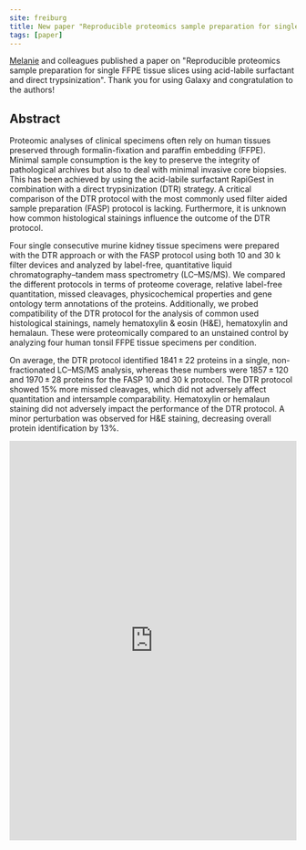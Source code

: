 ```yaml
---
site: freiburg
title: New paper "Reproducible proteomics sample preparation for single FFPE tissue slices using acid-labile surfactant and direct trypsinization" 
tags: [paper]
---
```


[Melanie](https://www.mol-med.uni-freiburg.de/UFR-040600/foell) and colleagues published a paper on "Reproducible proteomics sample preparation for single FFPE tissue slices using acid-labile surfactant and direct trypsinization". Thank you for using Galaxy and congratulation to the authors!

## Abstract
Proteomic analyses of clinical specimens often rely on human tissues preserved through formalin-fixation and paraffin embedding (FFPE). Minimal sample consumption is the key to preserve the integrity of pathological archives but also to deal with minimal invasive core biopsies. This has been achieved by using the acid-labile surfactant RapiGest in combination with a direct trypsinization (DTR) strategy. A critical comparison of the DTR protocol with the most commonly used filter aided sample preparation (FASP) protocol is lacking. Furthermore, it is unknown how common histological stainings influence the outcome of the DTR protocol.

Four single consecutive murine kidney tissue specimens were prepared with the DTR approach or with the FASP protocol using both 10 and 30 k filter devices and analyzed by label-free, quantitative liquid chromatography–tandem mass spectrometry (LC–MS/MS). We compared the different protocols in terms of proteome coverage, relative label-free quantitation, missed cleavages, physicochemical properties and gene ontology term annotations of the proteins. Additionally, we probed compatibility of the DTR protocol for the analysis of common used histological stainings, namely hematoxylin & eosin (H&E), hematoxylin and hemalaun. These were proteomically compared to an unstained control by analyzing four human tonsil FFPE tissue specimens per condition.

On average, the DTR protocol identified 1841 ± 22 proteins in a single, non-fractionated LC–MS/MS analysis, whereas these numbers were 1857 ± 120 and 1970 ± 28 proteins for the FASP 10 and 30 k protocol. The DTR protocol showed 15% more missed cleavages, which did not adversely affect quantitation and intersample comparability. Hematoxylin or hemalaun staining did not adversely impact the performance of the DTR protocol. A minor perturbation was observed for H&E staining, decreasing overall protein identification by 13%.

<embed src="https://www.ncbi.nlm.nih.gov/pmc/articles/PMC5838928/pdf/12014_2018_Article_9188.pdf" width="100%" height="700" type='application/pdf'>
